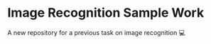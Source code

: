 # Image Recognition Sample Work 
A new repository for a previous task on image recognition 
:computer:
